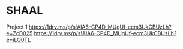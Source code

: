 # SHAAL
Project 1
https://1drv.ms/p/s!AlA6-CP4D_MUgUf-ecm3UkCBUzLh?e=ZcD025
https://1drv.ms/p/s!AlA6-CP4D_MUgUf-ecm3UkCBUzLh?e=iLQ0TL
